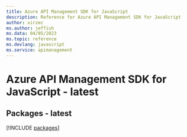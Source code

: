 ```yaml
---
title: Azure API Management SDK for JavaScript
description: Reference for Azure API Management SDK for JavaScript
author: xirzec
ms.author: jeffish
ms.data: 04/05/2023
ms.topic: reference
ms.devlang: javascript
ms.service: apimanagement
---
```

# Azure API Management SDK for JavaScript - latest
## Packages - latest
[!INCLUDE [packages](api-management-index.md)]